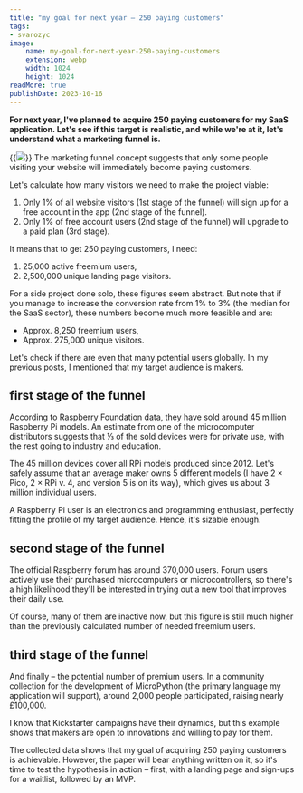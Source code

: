 ```yaml
---
title: "my goal for next year – 250 paying customers"
tags:
- svarozyc
image:
    name: my-goal-for-next-year-250-paying-customers
    extension: webp
    width: 1024
    height: 1024
readMore: true
publishDate: 2023-10-16
---
```

**For next year, I've planned to acquire 250 paying customers for my SaaS application. Let's see if this target is realistic, and while we're at it, let's understand what a marketing funnel is.**
<!--more-->
{{<image src="my-goal-for-next-year-250-paying-customers.webp" caption="my goal for next year 250 paying customers" displayCaption="false">}}
The marketing funnel concept suggests that only some people visiting your website will immediately become paying customers.

Let's calculate how many visitors we need to make the project viable:
1. Only 1% of all website visitors (1st stage of the funnel) will sign up for a free account in the app (2nd stage of the funnel).
2. Only 1% of free account users (2nd stage of the funnel) will upgrade to a paid plan (3rd stage).

It means that to get 250 paying customers, I need:
1. 25,000 active freemium users,
2. 2,500,000 unique landing page visitors.

For a side project done solo, these figures seem abstract. But note that if you manage to increase the conversion rate from 1% to 3% (the median for the SaaS sector), these numbers become much more feasible and are:
* Approx. 8,250 freemium users,
* Approx. 275,000 unique visitors.

Let's check if there are even that many potential users globally. In my previous posts, I mentioned that my target audience is makers.

## first stage of the funnel
According to Raspberry Foundation data, they have sold around 45 million Raspberry Pi models. An estimate from one of the microcomputer distributors suggests that ⅓ of the sold devices were for private use, with the rest going to industry and education.

The 45 million devices cover all RPi models produced since 2012. Let's safely assume that an average maker owns 5 different models (I have 2 × Pico, 2 × RPi v. 4, and version 5 is on its way), which gives us about 3 million individual users.

A Raspberry Pi user is an electronics and programming enthusiast, perfectly fitting the profile of my target audience. Hence, it's sizable enough.

## second stage of the funnel
The official Raspberry forum has around 370,000 users. Forum users actively use their purchased microcomputers or microcontrollers, so there's a high likelihood they'll be interested in trying out a new tool that improves their daily use.

Of course, many of them are inactive now, but this figure is still much higher than the previously calculated number of needed freemium users.

## third stage of the funnel
And finally – the potential number of premium users. In a community collection for the development of MicroPython (the primary language my application will support), around 2,000 people participated, raising nearly £100,000.

I know that Kickstarter campaigns have their dynamics, but this example shows that makers are open to innovations and willing to pay for them.

The collected data shows that my goal of acquiring 250 paying customers is achievable. However, the paper will bear anything written on it, so it's time to test the hypothesis in action – first, with a landing page and sign-ups for a waitlist, followed by an MVP.